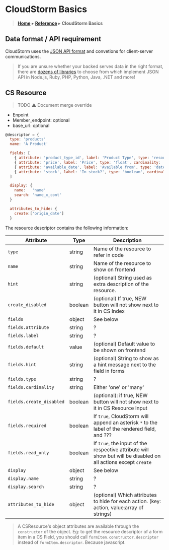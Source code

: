 # CloudStorm Basics
> [**Home**](../README.md) ▸ [**Reference**](../docs/README.md) ▸ **CloudStorm Basics**

## Data format / API requirement
CloudStorm uses the [JSON API format](http://jsonapi.org/format/#document-structure) and convetions for client-server communications.

> If you are unsure whether your backed serves data in the right format, there are [dozens of libraries](http://jsonapi.org/implementations/) to choose from which implement JSON API in Node.js, Ruby, PHP, Python, Java, .NET and more!

## CS Resource

> TODO :warning: Document merge override

* Enpoint
* Member_endpoint: optional
* base_url: optional

```javascript
@descriptor = {
  type: 'products'
  name: 'A Product'

  fields: [
    { attribute: 'product_type_id', label: 'Product Type', type: 'resource', resource: 'product_types', cardinality: 'one', relationship: 'product_type', required: true, read_only: true }
    { attribute: 'price', label: 'Price', type: 'float', cardinality: 'one', required: true, read_only: false }
    { attribute: 'available_date', label: 'Available from', type: 'date', cardinality: 'one', required: false, read_only: false }
    { attribute: 'stock', label: 'In stock?', type: 'boolean', cardinality: 'one', required: false, read_only: false }
  ]

  display: {
    name:   'name'
    search: 'name_x_cont'
  }

  attributes_to_hide: {
    create:['origin_date']
  }
```

The resource descriptor contains the following information:

Attribute            | Type    | Description
-------------------- | ------- | ----------- 
`type`               | string  | Name of the resource to refer in code
`name`               | string  | Name of the resource to show on frontend
`hint`               | string  | (optional) String used as extra description of the resource.
`create_disabled`    | boolean | (optional) If true, NEW button will not show next to it in CS Index
`fields`             | object  | See below
`fields.attribute`   | string  | ?
`fields.label`       | string  | ?
`fields.default`     | value   | (optional) Default value to be shown on frontend
`fields.hint`        | string  | (optional) String to show as a hint message next to the field in forms
`fields.type`        | string  | ?
`fields.cardinality` | string  | Either 'one' or 'many'
`fields.create_disabled` | boolean | (optional): if true, NEW button will not show next to it in CS Resource Input
`fields.required`    | boolean | If `true`, CloudStorm will append an asterisk `*` to the label of the rendered field, and ???
`fields.read_only`   | boolean | If `true`, the input of the respective attribute will show but will be disabled on all actions except `create`
`display`            | object | See below
`display.name`       | string | ? 
`display.search`     | string | ?
`attributes_to_hide` | object | (optional) Which attributes to hide for each action. (key: action, value:array of strings)

> A CSResource's object attributes are available through the `constructor` of the object. Eg: to get the resource descriptor of a form item in a CS Field, you should call `formItem.constructor.descriptor` instead of `formItem.descriptor`. Because javascript.
